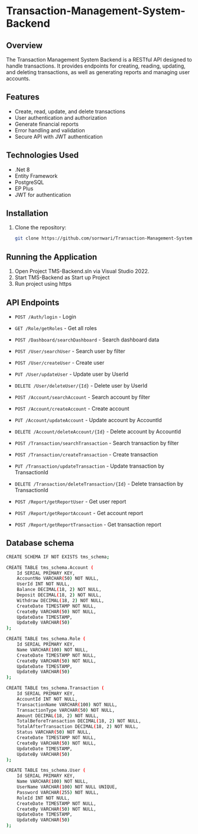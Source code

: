 # Transaction-Management-System-Backend

## Overview
The Transaction Management System Backend is a RESTful API designed to handle transactions. It provides endpoints for creating, reading, updating, and deleting transactions, as well as generating reports and managing user accounts.

## Features
- Create, read, update, and delete transactions
- User authentication and authorization
- Generate financial reports
- Error handling and validation
- Secure API with JWT authentication

## Technologies Used
- .Net 8
- Entity Framework
- PostgreSQL
- EP Plus
- JWT for authentication

## Installation
1. Clone the repository:
    ```bash
    git clone https://github.com/sornwari/Transaction-Management-System-Backend.git
    ```
## Running the Application
1. Open Project TMS-Backend.sln via Visual Studio 2022.
2. Start TMS-Backend as Start up Project
3. Run project using https

## API Endpoints
- `POST /Auth/login` - Login
- `GET /Role/getRoles` - Get all roles
- `POST /Dashboard/searchDashboard` - Search dashboard data

- `POST /User/searchUser` - Search user by filter
- `POST /User/createUser` - Create user
- `PUT /User/updateUser` - Update user by UserId
- `DELETE /User/deleteUser/{Id}` - Delete user by UserId

- `POST /Account/searchAccount` - Search account by filter
- `POST /Account/createAccount` - Create account
- `PUT /Account/updateAccount` - Update account by AccountId
- `DELETE /Account/deleteAccount/{Id}` - Delete account by AccountId

- `POST /Transaction/searchTransaction` - Search transaction by filter
- `POST /Transaction/createTransaction` - Create transaction
- `PUT /Transaction/updateTransaction` - Update transaction by TransactionId
- `DELETE /Transaction/deleteTransaction/{Id}` - Delete transaction by TransactionId

- `POST /Report/getReportUser` - Get user report
- `POST /Report/getReportAccount` - Get account report
- `POST /Report/getReportTransaction` - Get transaction report

## Database schema
```bash
CREATE SCHEMA IF NOT EXISTS tms_schema;
```
```bash
CREATE TABLE tms_schema.Account (
    Id SERIAL PRIMARY KEY,
    AccountNo VARCHAR(50) NOT NULL,
    UserId INT NOT NULL,
    Balance DECIMAL(18, 2) NOT NULL,
    Deposit DECIMAL(18, 2) NOT NULL,
    Withdraw DECIMAL(18, 2) NOT NULL,
    CreateDate TIMESTAMP NOT NULL,
    CreateBy VARCHAR(50) NOT NULL,
    UpdateDate TIMESTAMP,
    UpdateBy VARCHAR(50)
);
```

```bash
CREATE TABLE tms_schema.Role (
    Id SERIAL PRIMARY KEY,
    Name VARCHAR(100) NOT NULL,
    CreateDate TIMESTAMP NOT NULL,
    CreateBy VARCHAR(50) NOT NULL,
    UpdateDate TIMESTAMP,
    UpdateBy VARCHAR(50)
);
```

```bash
CREATE TABLE tms_schema.Transaction (
    Id SERIAL PRIMARY KEY,
    AccountId INT NOT NULL,
    TransactionName VARCHAR(100) NOT NULL,
    TransactionType VARCHAR(50) NOT NULL,
    Amount DECIMAL(18, 2) NOT NULL,
    TotalBeforeTransaction DECIMAL(18, 2) NOT NULL,
    TotalAfterTransaction DECIMAL(18, 2) NOT NULL,
    Status VARCHAR(50) NOT NULL,
    CreateDate TIMESTAMP NOT NULL,
    CreateBy VARCHAR(50) NOT NULL,
    UpdateDate TIMESTAMP,
    UpdateBy VARCHAR(50)
);
```

```bash
CREATE TABLE tms_schema.User (
    Id SERIAL PRIMARY KEY,
    Name VARCHAR(100) NOT NULL,
    UserName VARCHAR(100) NOT NULL UNIQUE,
    Password VARCHAR(255) NOT NULL,
    RoleId INT NOT NULL,
    CreateDate TIMESTAMP NOT NULL,
    CreateBy VARCHAR(50) NOT NULL,
    UpdateDate TIMESTAMP,
    UpdateBy VARCHAR(50)
);
```
